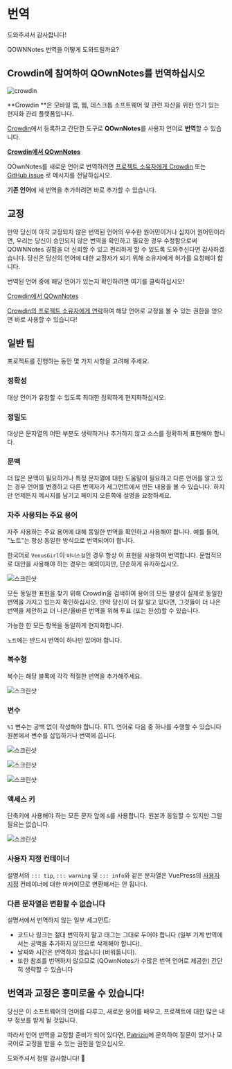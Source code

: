 # 번역

도와주셔서 감사합니다!

QOWNNotes 번역을 어떻게 도와드릴까요?

## Crowdin에 참여하여 QOwnNotes를 번역하십시오

![crowdin](/img/crowdin.png)

**Crowdin **은 모바일 앱, 웹, 데스크톱 소프트웨어 및 관련 자산을 위한 인기 있는 현지화 관리 플랫폼입니다.

[Crowdin](https://crowdin.com/project/qownnotes)에서 등록하고 간단한 도구로 **QOwnNotes**를 사용자 언어로 **번역**할 수 있습니다.

**[Crowdin에서 QOwnNotes](https://crowdin.com/project/qownnotes)**

QOwnNotes를 새로운 언어로 번역하려면 [프로젝트 소유자에게 Crowdin](https://crowdin.com/profile/pbek) 또는 [GitHub issue](https://github.com/pbek/QOwnNotes/issues) 로 메시지를 전달하십시오.

**기존 언어**에 새 번역을 추가하려면 바로 추가할 수 있습니다.

## 교정

만약 당신이 아직 교정되지 않은 번역된 언어의 우수한 원어민이거나 심지어 원어민이라면, 우리는 당신이 승인되지 않은 번역을 확인하고 필요한 경우 수정함으로써 QOWNNotes 경험을 더 신뢰할 수 있고 편리하게 할 수 있도록 도와주신다면 감사하겠습니다. 당신은 당신의 언어에 대한 교정자가 되기 위해 소유자에게 허가를 요청해야 합니다.

번역된 언어 중에 해당 언어가 있는지 확인하려면 여기를 클릭하십시오!

[Crowdin에서 QOwnNotes](https://translate.qownnotes.org/)

[Crowdin의 프로젝트 소유자에게 연락](https://crowdin.com/profile/pbek)하여 해당 언어로 교정을 볼 수 있는 권한을 얻으면 바로 사용할 수 있습니다!

## 일반 팁

프로젝트를 진행하는 동안 몇 가지 사항을 고려해 주세요.

### 정확성

대상 언어가 유창할 수 있도록 최대한 정확하게 현지화하십시오.

### 정밀도

대상은 문자열의 어떤 부분도 생략하거나 추가하지 않고 소스를 정확하게 표현해야 합니다.

### 문맥

더 많은 문맥이 필요하거나 특정 문자열에 대한 도움말이 필요하고 다른 언어를 알고 있는 경우 언어를 변경하고 다른 번역자가 세그먼트에서 만든 내용을 볼 수 있습니다. 하지만 언제든지 메시지를 남기고 페이지 오른쪽에 설명을 요청하세요.

### 자주 사용되는 주요 용어

자주 사용하는 주요 용어에 대해 동일한 번역을 확인하고 사용해야 합니다. 예를 들어, "노트"는 항상 동일한 방식으로 번역되어야 합니다.

한국어로 `VenusGirl`이 `비너스걸`인 경우 항상 이 표현을 사용하여 번역합니다. 문법적으로 대안을 사용해야 하는 경우는 예외이지만, 단순하게 유지하십시오.

![스크린샷](/img/crowdin/screenshot-7.png)

모든 동일한 표현을 찾기 위해 Crowdin을 검색하여 용어의 모든 발생이 실제로 동일한 번역을 가지고 있는지 확인하십시오. 만약 당신이 더 잘 알고 있다면, 그것들이 더 나은 번역을 제안하고 더 나은/올바른 번역을 위해 투표 (또는 찬성)할 수 있습니다.

가능한 한 모든 항목을 동일하게 현지화합니다.

`노트`에는 반드시 번역이 하나만 있어야 합니다.

### 복수형

복수는 해당 블록에 각각 적절한 번역을 추가해주세요.

![스크린샷](/img/crowdin/screenshot-4.png)

### 변수

`%1` 변수는 공백 없이 작성해야 합니다. RTL 언어로 다음 중 하나를 수행할 수 있습니다 원본에서 변수를 삽입하거나 번역에 씁니다.

![스크린샷](/img/crowdin/screenshot-1.png)

![스크린샷](/img/crowdin/screenshot-5.png)

![스크린샷](/img/crowdin/screenshot-3.png)

### 액세스 키

단축키에 사용해야 하는 모든 문자 앞에 `&`를 사용합니다. 원본과 동일할 수 있지만 그럴 필요는 없습니다.

![스크린샷](/img/crowdin/screenshot-4.png)

### 사용자 지정 컨테이너

설명서의 `::: tip`, `::: warning` 및 `::: info`와 같은 문자열은 VuePress의 [사용자 지정](https://vuepress.vuejs.org/guide/markdown.html#custom-containers) 컨테이너에 대한 마커이므로 변환해서는 안 됩니다.

### 다른 문자열은 변환할 수 없습니다

설명서에서 번역하지 않는 일부 세그먼트:

- 코드나 링크는 절대 번역하지 말고 태그는 그대로 두어야 합니다 (일부 기계 번역에서는 공백을 추가하지 않으므로 삭제해야 합니다).
- 날짜와 시간은 번역하지 않습니다 (비워둡니다).
- 또한 참조를 번역하지 않으므로 (QOwnNotes가 수많은 번역 언어로 제공한) 간단히 생략할 수 있습니다

## 번역과 교정은 흥미로울 수 있습니다!

당신은 이 소프트웨어의 언어를 다루고, 새로운 용어를 배우고, 프로젝트에 대한 많은 내부 정보를 받게 될 것입니다.

따라서 언어 번역을 교정할 준비가 되어 있다면, [Patrizio](https://crowdin.com/profile/pbek)에 문의하여 질문이 있거나 모국어로 교정을 받을 수 있는 권한을 얻으십시오.

도와주셔서 정말 감사합니다! 🙂
